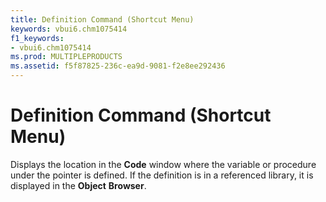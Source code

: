 ```yaml
---
title: Definition Command (Shortcut Menu)
keywords: vbui6.chm1075414
f1_keywords:
- vbui6.chm1075414
ms.prod: MULTIPLEPRODUCTS
ms.assetid: f5f87825-236c-ea9d-9081-f2e8ee292436
---
```



# Definition Command (Shortcut Menu)

Displays the location in the  **Code** window where the variable or procedure under the pointer is defined. If the definition is in a referenced library, it is displayed in the **Object** **Browser**.


